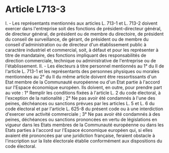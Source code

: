 # Article L713-3

I. - Les représentants mentionnés aux articles L. 713-1 et L. 713-2 doivent exercer dans l'entreprise soit des fonctions de président-directeur général, de directeur général, de président ou de membre du directoire, de président du conseil de surveillance, de gérant, de président ou de membre du conseil d'administration ou de directeur d'un établissement public à caractère industriel et commercial, soit, à défaut et pour les représenter à titre de mandataire, des fonctions impliquant des responsabilités de direction commerciale, technique ou administrative de l'entreprise ou de l'établissement.   II. - Les électeurs à titre personnel mentionnés au 1° du II de l'article L. 713-1 et les représentants des personnes physiques ou morales mentionnées au 2° du II du même article doivent être ressortissants d'un Etat membre de la Communauté européenne ou d'un Etat partie à l'accord sur l'Espace économique européen.   Ils doivent, en outre, pour prendre part au vote :   1° Remplir les conditions fixées à l'article L. 2 du code électoral, à l'exception de la nationalité ;   2° Ne pas avoir été condamnés à l'une des peines, déchéances ou sanctions prévues par les articles L. 5 et L. 6 du code électoral et par l'article L. 625-8 du présent code ou à une interdiction d'exercer une activité commerciale ;   3° Ne pas avoir été condamnés à des peines, déchéances ou sanctions prononcées en vertu de législations en vigueur dans les Etats membres de la Communauté européenne ou dans les Etats parties à l'accord sur l'Espace économique européen qui, si elles avaient été prononcées par une juridiction française, feraient obstacle à l'inscription sur la liste électorale établie conformément aux dispositions du code électoral.